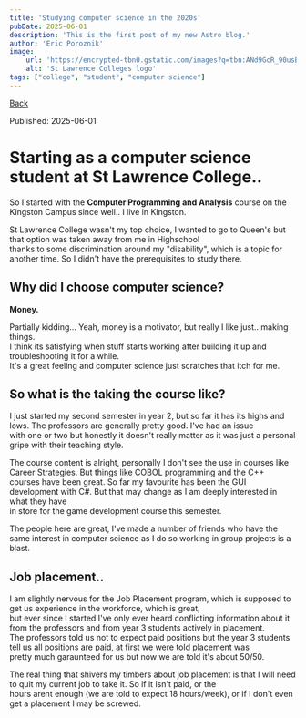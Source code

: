 ```yaml
---
title: 'Studying computer science in the 2020s'
pubDate: 2025-06-01
description: 'This is the first post of my new Astro blog.'
author: 'Eric Poroznik'
image:
    url: 'https://encrypted-tbn0.gstatic.com/images?q=tbn:ANd9GcR_90usBty4o4s3eYanU6uJrea2aEvjM3-m_g&s'
    alt: 'St Lawrence Colleges logo'
tags: ["college", "student", "computer science"]
---
```

<a href="/blog">Back</a>

Published: 2025-06-01

# Starting as a computer science student at St Lawrence College..

So I started with the **Computer Programming and Analysis** course on the Kingston Campus since well.. I live in Kingston. <br>

St Lawrence College wasn't my top choice, I wanted to go to Queen's but that option was taken away from me in Highschool <br>
thanks to some discrimination around my "disability", which is a topic for another time. So I didn't have the prerequisites to study there.

## Why did I choose computer science?

**Money.**

Partially kidding... Yeah, money is a motivator, but really I like just.. making things. <br>
I think its satisfying when stuff starts working after building it up and troubleshooting it for a while. <br>
It's a great feeling and computer science just scratches that itch for me.

## So what is the taking the course like?

I just started my second semester in year 2, but so far it has its highs and lows. The professors are generally pretty good. I've had an issue <br>
with one or two but honestly it doesn't really matter as it was just a personal gripe with their teaching style. <br>

The course content is alright, personally I don't see the use in courses like Career Strategies. But things like COBOL programming and the C++ <br>
courses have been great. So far my favourite has been the GUI development with C#. But that may change as I am deeply interested in what they have <br>
in store for the game development course this semester.

The people here are great, I've made a number of friends who have the same interest in computer science as I do so working in group projects is a blast.

## Job placement..

I am slightly nervous for the Job Placement program, which is supposed to get us experience in the workforce, which is great, <br>
but ever since I started I've only ever heard conflicting information about it from the professors and from year 3 students actively in placement. <br>
The professors told us not to expect paid positions but the year 3 students tell us all positions are paid, at first we were told placement was <br>
pretty much garaunteed for us but now we are told it's about 50/50. <br>

The real thing that shivers my timbers about job placement is that I will need to quit my current job to take it. So if it isn't paid, or the <br>
hours arent enough (we are told to expect 18 hours/week), or if I don't even get a placement I may be screwed. <br>